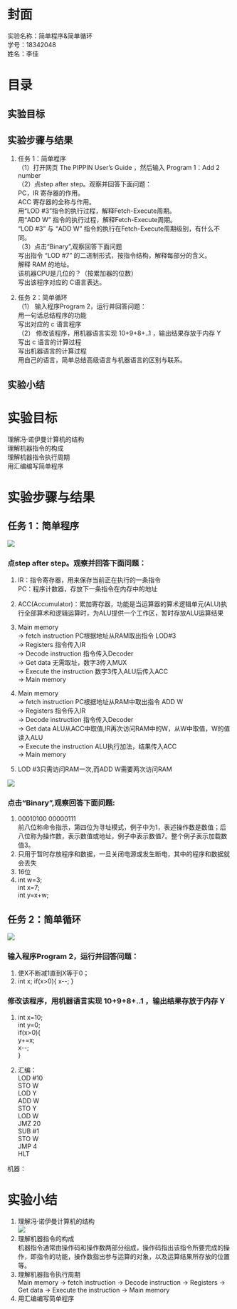 # 封面
实验名称：简单程序&简单循环<br>
学号：18342048<br>
姓名：李佳

# 目录
## 实验目标
## 实验步骤与结果
1) 任务 1：简单程序<br>
（1）打开网页 The PIPPIN User’s Guide ，然后输入 Program 1：Add 2 number<br>
（2）点step after step。观察并回答下面问题：<br>
PC，IR 寄存器的作用。<br>
ACC 寄存器的全称与作用。<br>
用“LOD #3”指令的执行过程，解释Fetch-Execute周期。<br>
用“ADD W” 指令的执行过程，解释Fetch-Execute周期。<br>
“LOD #3” 与 “ADD W” 指令的执行在Fetch-Execute周期级别，有什么不同。<br>
（3）点击“Binary”,观察回答下面问题<br>
写出指令 “LOD #7” 的二进制形式，按指令结构，解释每部分的含义。<br>
解释 RAM 的地址。<br>
该机器CPU是几位的？（按累加器的位数）<br>
写出该程序对应的 C语言表达。<br>

2) 任务 2：简单循环<br>
（1） 输入程序Program 2，运行并回答问题：<br>
用一句话总结程序的功能<br>
写出对应的 c 语言程序<br>
（2） 修改该程序，用机器语言实现 10+9+8+..1 ，输出结果存放于内存 Y<br>
写出 c 语言的计算过程<br>
写出机器语言的计算过程<br>
用自己的语言，简单总结高级语言与机器语言的区别与联系。<br>

## 实验小结

# 实验目标
理解冯·诺伊曼计算机的结构<br>
理解机器指令的构成<br>
理解机器指令执行周期<br>
用汇编编写简单程序<br>

# 实验步骤与结果
## 任务 1：简单程序

![](https://github.com/lanruoshengchunxia/swi-homework/raw/gh-pages/images/硬件编程1.png)

### 点step after step。观察并回答下面问题：
1) IR：指令寄存器，用来保存当前正在执行的一条指令 <br>
PC：程序计数器，存放下一条指令在内存中的地址 <br>
2) ACC(Accumulator)：累加寄存器，功能是当运算器的算术逻辑单元(ALU)执行全部算术和逻辑运算时，为ALU提供一个工作区，暂时存放ALU运算结果<br>
3) Main memory <br>
→ fetch instruction  PC根据地址从RAM取出指令 LOD#3<br>
→ Registers 指令传入IR<br>
→ Decode instruction 指令传入Decoder  <br>
→ Get data  无需取址，数字3传入MUX<br>
→ Execute the instruction 数字3传入ALU后传入ACC<br> 
→ Main memory<br>

4) Main memory <br>
→ fetch instruction PC根据地址从RAM中取出指令 ADD W<br> 
→ Registers 指令传入IR<br>
→ Decode instruction 指令传入Decoder <br>
→ Get data ALU从ACC中取值,IR再次访问RAM中的W，从W中取值，W的值读入ALU<br>
→ Execute the instruction ALU执行加法，结果传入ACC<br> 
→ Main memory<br>

5) LOD #3只需访问RAM一次,而ADD W需要两次访问RAM

![](https://github.com/lanruoshengchunxia/swi-homework/raw/gh-pages/images/硬件编程2.png)
### 点击“Binary”,观察回答下面问题:
1) 00010100 00000111<br>
前八位称命令指示，第四位为寻址模式，例子中为1，表述操作数是数值；后八位称为操作数，表示数值或地址，例子中表示数值7。整个例子表示加载数值3。
2) 只用于暂时存放程序和数据，一旦关闭电源或发生断电，其中的程序和数据就会丢失
3) 16位
4) int w=3;<br>
int x=7;<br>
int y=x+w;<br>


## 任务 2：简单循环
![](https://github.com/lanruoshengchunxia/swi-homework/raw/gh-pages/images/硬件编程3.png)
### 输入程序Program 2，运行并回答问题：
1) 使X不断减1直到X等于0；
2) int x;
if(x>0){
    x--;
}
### 修改该程序，用机器语言实现 10+9+8+..1 ，输出结果存放于内存 Y
1) int x=10;<br>
int y=0;<br>
if(x>0){<br>
    y+=x;<br>
    x--;<br>
}<br>

2) 汇编：<br>
LOD #10<br>
STO W<br>
LOD Y<br>
ADD W<br>
STO Y<br>
LOD W<br>
JMZ 20<br>
SUB #1<br>
STO W<br>
JMP 4<br>
HLT<br>


机器：<br>



# 实验小结
1) 理解冯·诺伊曼计算机的结构<br>
![](https://github.com/lanruoshengchunxia/swi-homework/raw/gh-pages/images/冯诺依曼.png)<br>
2) 理解机器指令的构成<br>
机器指令通常由操作码和操作数两部分组成，操作码指出该指令所要完成的操作，即指令的功能，操作数指出参与运算的对象，以及运算结果所存放的位置等。
3) 理解机器指令执行周期<br>
Main memory 
→ fetch instruction 
→ Decode instruction 
→ Registers 
→ Get data 
→ Execute the instruction 
→ Main memory<br>
4) 用汇编编写简单程序<br>





